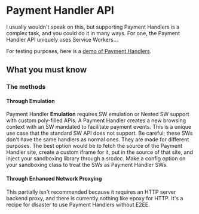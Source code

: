# Payment Handler API

I usually wouldn't speak on this, but supporting Payment Handlers is a complex task, and you could do it in many ways. For one, the Payment Handler API uniquely uses Service Workers...

For testing purposes, here is a [demo of Payment Handlers](https://googlechrome.github.io/samples/paymentrequest/payment-handler).

## What you must know

### The methods

#### Through Emulation

Payment Handler **Emulation** requires SW emulation or Nested SW support with custom poly-filled APIs. A Payment Handler creates a new browsing context with an SW mandated to facilitate payment events. This is a unique use case that the standard SW API does not support. Be careful; these SWs don't have the same handlers as normal ones. They are made for different purposes. The best option would be to fetch the source of the Payment Handler site, create a custom iframe for it, put in the source of that site, and inject your sandboxing library through a srcdoc. Make a config option on your sandboxing class to treat the SWs as Payment Handler SWs.

#### Through Enhanced Network Proxying

This partially isn't recommended because it requires an HTTP server backend proxy, and there is currently nothing like epoxy for HTTP. It's a recipe for disaster to use Payment Handlers without E2EE.
